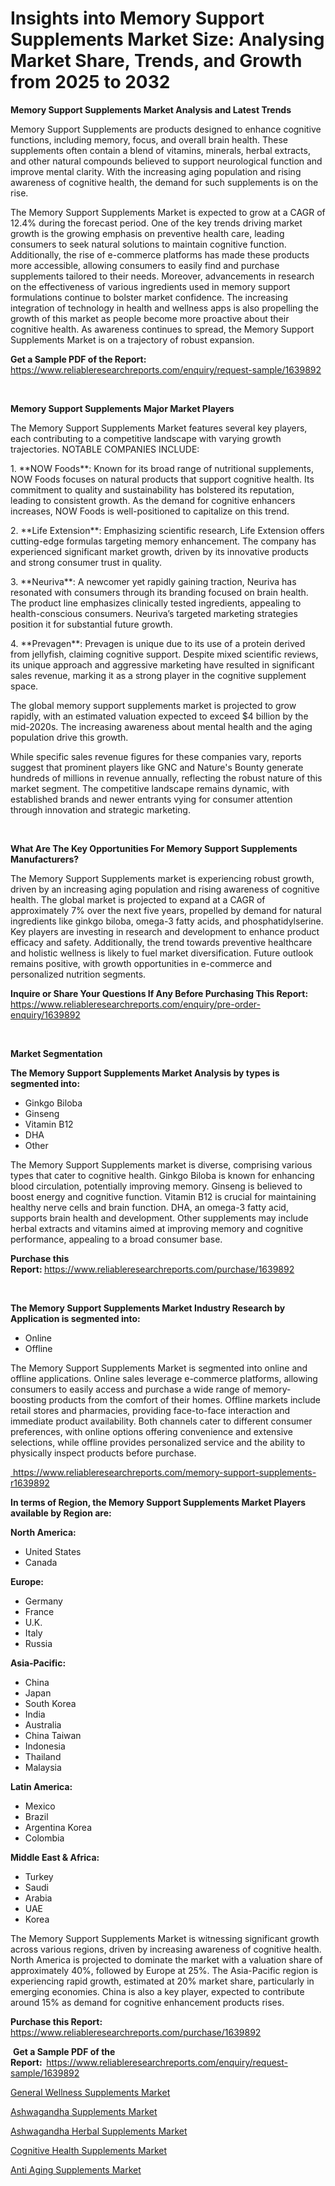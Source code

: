<p><h1>Insights into Memory Support Supplements Market Size: Analysing Market Share, Trends, and Growth from 2025 to 2032</h1></p><p><strong>Memory Support Supplements Market Analysis and Latest Trends</strong></p>
<p><p>Memory Support Supplements are products designed to enhance cognitive functions, including memory, focus, and overall brain health. These supplements often contain a blend of vitamins, minerals, herbal extracts, and other natural compounds believed to support neurological function and improve mental clarity. With the increasing aging population and rising awareness of cognitive health, the demand for such supplements is on the rise.</p><p>The Memory Support Supplements Market is expected to grow at a CAGR of 12.4% during the forecast period. One of the key trends driving market growth is the growing emphasis on preventive health care, leading consumers to seek natural solutions to maintain cognitive function. Additionally, the rise of e-commerce platforms has made these products more accessible, allowing consumers to easily find and purchase supplements tailored to their needs. Moreover, advancements in research on the effectiveness of various ingredients used in memory support formulations continue to bolster market confidence. The increasing integration of technology in health and wellness apps is also propelling the growth of this market as people become more proactive about their cognitive health. As awareness continues to spread, the Memory Support Supplements Market is on a trajectory of robust expansion.</p></p>
<p><strong>Get a Sample PDF of the Report:&nbsp;</strong> <a href="https://www.reliableresearchreports.com/enquiry/request-sample/1639892?utm_campaign=48&utm_medium=2&utm_source=Github&utm_content=ia&utm_term=06022025&utm_id=memory-support-supplements">https://www.reliableresearchreports.com/enquiry/request-sample/1639892</a></p>
<p>&nbsp;</p>
<p><strong>Memory Support Supplements Major Market Players</strong></p>
<p><p>The Memory Support Supplements Market features several key players, each contributing to a competitive landscape with varying growth trajectories. NOTABLE COMPANIES INCLUDE:</p><p>1. **NOW Foods**: Known for its broad range of nutritional supplements, NOW Foods focuses on natural products that support cognitive health. Its commitment to quality and sustainability has bolstered its reputation, leading to consistent growth. As the demand for cognitive enhancers increases, NOW Foods is well-positioned to capitalize on this trend.</p><p>2. **Life Extension**: Emphasizing scientific research, Life Extension offers cutting-edge formulas targeting memory enhancement. The company has experienced significant market growth, driven by its innovative products and strong consumer trust in quality.</p><p>3. **Neuriva**: A newcomer yet rapidly gaining traction, Neuriva has resonated with consumers through its branding focused on brain health. The product line emphasizes clinically tested ingredients, appealing to health-conscious consumers. Neuriva’s targeted marketing strategies position it for substantial future growth.</p><p>4. **Prevagen**: Prevagen is unique due to its use of a protein derived from jellyfish, claiming cognitive support. Despite mixed scientific reviews, its unique approach and aggressive marketing have resulted in significant sales revenue, marking it as a strong player in the cognitive supplement space.</p><p>The global memory support supplements market is projected to grow rapidly, with an estimated valuation expected to exceed $4 billion by the mid-2020s. The increasing awareness about mental health and the aging population drive this growth. </p><p>While specific sales revenue figures for these companies vary, reports suggest that prominent players like GNC and Nature's Bounty generate hundreds of millions in revenue annually, reflecting the robust nature of this market segment. The competitive landscape remains dynamic, with established brands and newer entrants vying for consumer attention through innovation and strategic marketing.</p></p>
<p>&nbsp;</p>
<p><strong>What Are The Key Opportunities For Memory Support Supplements Manufacturers?</strong></p>
<p><p>The Memory Support Supplements market is experiencing robust growth, driven by an increasing aging population and rising awareness of cognitive health. The global market is projected to expand at a CAGR of approximately 7% over the next five years, propelled by demand for natural ingredients like ginkgo biloba, omega-3 fatty acids, and phosphatidylserine. Key players are investing in research and development to enhance product efficacy and safety. Additionally, the trend towards preventive healthcare and holistic wellness is likely to fuel market diversification. Future outlook remains positive, with growth opportunities in e-commerce and personalized nutrition segments.</p></p>
<p><strong>Inquire or Share Your Questions If Any Before Purchasing This Report:</strong> <a href="https://www.reliableresearchreports.com/enquiry/pre-order-enquiry/1639892?utm_campaign=48&utm_medium=2&utm_source=Github&utm_content=ia&utm_term=06022025&utm_id=memory-support-supplements">https://www.reliableresearchreports.com/enquiry/pre-order-enquiry/1639892</a></p>
<p>&nbsp;</p>
<p><strong>Market Segmentation</strong></p>
<p><strong>The Memory Support Supplements Market Analysis by types is segmented into:</strong></p>
<p><ul><li>Ginkgo Biloba</li><li>Ginseng</li><li>Vitamin B12</li><li>DHA</li><li>Other</li></ul></p>
<p><p>The Memory Support Supplements market is diverse, comprising various types that cater to cognitive health. Ginkgo Biloba is known for enhancing blood circulation, potentially improving memory. Ginseng is believed to boost energy and cognitive function. Vitamin B12 is crucial for maintaining healthy nerve cells and brain function. DHA, an omega-3 fatty acid, supports brain health and development. Other supplements may include herbal extracts and vitamins aimed at improving memory and cognitive performance, appealing to a broad consumer base.</p></p>
<p><strong>Purchase this Report:&nbsp;</strong><a href="https://www.reliableresearchreports.com/purchase/1639892?utm_campaign=48&utm_medium=2&utm_source=Github&utm_content=ia&utm_term=06022025&utm_id=memory-support-supplements">https://www.reliableresearchreports.com/purchase/1639892</a></p>
<p>&nbsp;</p>
<p><strong>The Memory Support Supplements Market Industry Research by Application is segmented into:</strong></p>
<p><ul><li>Online</li><li>Offline</li></ul></p>
<p><p>The Memory Support Supplements Market is segmented into online and offline applications. Online sales leverage e-commerce platforms, allowing consumers to easily access and purchase a wide range of memory-boosting products from the comfort of their homes. Offline markets include retail stores and pharmacies, providing face-to-face interaction and immediate product availability. Both channels cater to different consumer preferences, with online options offering convenience and extensive selections, while offline provides personalized service and the ability to physically inspect products before purchase.</p></p>
<p><a href="https://www.reliableresearchreports.com/memory-support-supplements-r1639892?utm_campaign=48&utm_medium=2&utm_source=Github&utm_content=ia&utm_term=06022025&utm_id=memory-support-supplements">&nbsp;https://www.reliableresearchreports.com/memory-support-supplements-r1639892</a></p>
<p><strong>In terms of Region, the Memory Support Supplements Market Players available by Region are:</strong></p>
<p>
    <p> <strong> North America: </strong>
        <ul>
            <li>United States</li>
            <li>Canada</li>
        </ul>
        </p> 
    <p> <strong> Europe: </strong>
        <ul>
            <li>Germany</li>
            <li>France</li>
            <li>U.K.</li>
            <li>Italy</li>
            <li>Russia</li>
        </ul>
        </p> 
    <p> <strong> Asia-Pacific: </strong>
        <ul>
            <li>China</li>
            <li>Japan</li>
            <li>South Korea</li>
            <li>India</li>
            <li>Australia</li>
            <li>China Taiwan</li>
            <li>Indonesia</li>
            <li>Thailand</li>
            <li>Malaysia</li>
        </ul>
        </p> 
    <p> <strong> Latin America: </strong>
        <ul>
            <li>Mexico</li>
            <li>Brazil</li>
            <li>Argentina Korea</li>
            <li>Colombia</li>
        </ul>
        </p> 
    <p> <strong> Middle East & Africa: </strong>
        <ul>
            <li>Turkey</li>
            <li>Saudi</li>
            <li>Arabia</li>
            <li>UAE</li>
            <li>Korea</li>
        </ul>
    </p>
    </p>
<p><p>The Memory Support Supplements Market is witnessing significant growth across various regions, driven by increasing awareness of cognitive health. North America is projected to dominate the market with a valuation share of approximately 40%, followed by Europe at 25%. The Asia-Pacific region is experiencing rapid growth, estimated at 20% market share, particularly in emerging economies. China is also a key player, expected to contribute around 15% as demand for cognitive enhancement products rises.</p></p>
<p><strong>Purchase this Report: </strong><a href="https://www.reliableresearchreports.com/purchase/1639892?utm_campaign=48&utm_medium=2&utm_source=Github&utm_content=ia&utm_term=06022025&utm_id=memory-support-supplements">https://www.reliableresearchreports.com/purchase/1639892</a></p>
<p>&nbsp;<strong>Get a Sample PDF of the Report:&nbsp;&nbsp;</strong><a href="https://www.reliableresearchreports.com/enquiry/request-sample/1639892?utm_campaign=48&utm_medium=2&utm_source=Github&utm_content=ia&utm_term=06022025&utm_id=memory-support-supplements">https://www.reliableresearchreports.com/enquiry/request-sample/1639892</a></p>
<p><strong></strong></p>
<p><p><a href="https://github.com/sadimsamid/Market-Research-Report-List-1/blob/main/general-wellness-supplements-market.md?utm_campaign=48&utm_medium=2&utm_source=Github&utm_content=ia&utm_term=06022025&utm_id=memory-support-supplements">General Wellness Supplements Market</a></p><p><a href="https://github.com/boysabotzoc/Market-Research-Report-List-1/blob/main/ashwagandha-supplements-market.md?utm_campaign=48&utm_medium=2&utm_source=Github&utm_content=ia&utm_term=06022025&utm_id=memory-support-supplements">Ashwagandha Supplements Market</a></p><p><a href="https://github.com/penecorodz74/Market-Research-Report-List-1/blob/main/ashwagandha-herbal-supplements-market.md?utm_campaign=48&utm_medium=2&utm_source=Github&utm_content=ia&utm_term=06022025&utm_id=memory-support-supplements">Ashwagandha Herbal Supplements Market</a></p><p><a href="https://github.com/ivetasyizhi/Market-Research-Report-List-1/blob/main/cognitive-health-supplements-market.md?utm_campaign=48&utm_medium=2&utm_source=Github&utm_content=ia&utm_term=06022025&utm_id=memory-support-supplements">Cognitive Health Supplements Market</a></p><p><a href="https://github.com/aistraasinyo/Market-Research-Report-List-1/blob/main/anti-aging-supplements-market.md?utm_campaign=48&utm_medium=2&utm_source=Github&utm_content=ia&utm_term=06022025&utm_id=memory-support-supplements">Anti Aging Supplements Market</a></p></p>